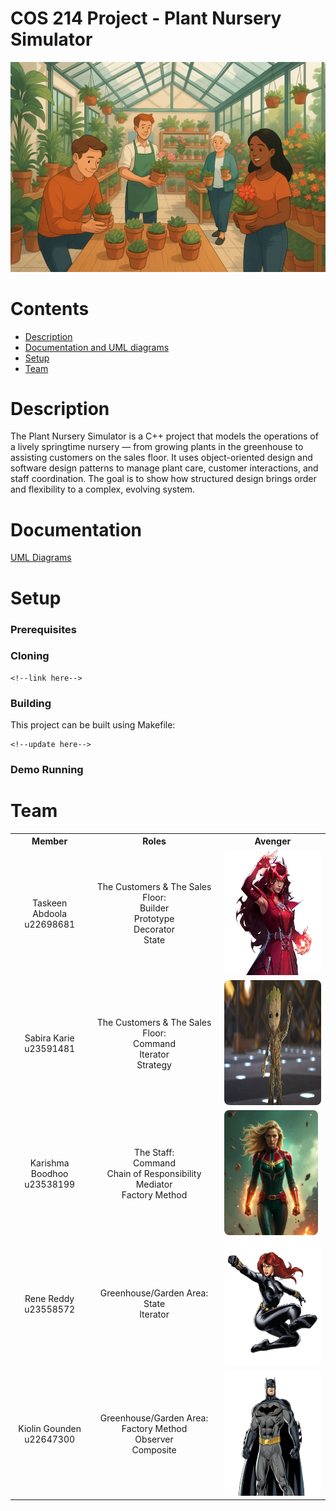 # COS 214 Project - Plant Nursery Simulator

![Plant Nursery Simulator](Images/Plant_Nursery_Image.png)

# Contents

- [Description](#description)
- [Documentation and UML diagrams](#documentation)
- [Setup](#setup)
- [Team](#team)

# Description

The Plant Nursery Simulator is a C++ project that models the operations of a lively springtime nursery — from growing plants in the greenhouse to assisting customers on the sales floor.
It uses object-oriented design and software design patterns to manage plant care, customer interactions, and staff coordination.
The goal is to show how structured design brings order and flexibility to a complex, evolving system.

# Documentation

<!--[Report](Documents/City_Development_Report.pdf)

[API Documentation](Documents/API_Documentation.pdf)

[Functional Requirements](Documents/Function_Requirements.pdf)

[Doxygen Documentation](Documents/Doxygen/)-->

[UML Diagrams](UML/)

# Setup

### Prerequisites

### Cloning

```
<!--link here-->
```

### Building

This project can be built using Makefile:

``` 
<!--update here-->
```
<!--Compilation: make (Ensure you are currently in the SystemFiles directory)
Demo Main: make run 
Testing Main (Unit Tests): make run_tests-->

### Demo Running

<!--When make run_demo is called:

1. Go to Project/DataFiles/
2. Launch the web interface(index.html)
3. Console should say client connected(if not refresh html page)
4. Click play button to run the Simulation.
5. Click stop button to stop Simulation.
6. Wait for simulation to stop sending data.
7. Refresh html to terminate program.-->

# Team

<table>
    <tr><th>Member</th><th>Roles</th><th>Avenger</th></tr>
    <tr>
      <td align="center">
        Taskeen Abdoola<br>u22698681<br>
      </td>
      <td align="center">
        The Customers & The Sales Floor: <br>Builder<br>Prototype<br>Decorator<br>State<br>
      </td>
      <td>
        <img src="Images/Scarlet_Witch.jpg" width="200" height="200" style="border-radius: 8px;">
      </td>
    </tr>
    <tr>
      <td align="center">
        Sabira Karie<br>u23591481<br>
      </td>
      <td align="center">
        The Customers & The Sales Floor:
        <br>Command<br>Iterator<br>Strategy<br>
      </td>
      <td>
        <img src="Images/baby-groot-guardians.jpg" width="200" height="200" style="border-radius:8px;">
      </td>
    </tr>
    <tr>
      <td align="center">
        Karishma Boodhoo<br>u23538199<br>
      </td>
      <td align="center">
        The Staff:
        <br>Command<br>Chain of Responsibility<br>Mediator<br>Factory Method<br>
      </td>
      <td>
        <img src="Images/Captain_Marvel.jpg" width="150" height="200" style="border-radius: 8px;">
      </td>
    </tr>
    <tr>
      <td align="center">
        Rene Reddy<br>u23558572<br>
      </td>
      <td align="center">
        Greenhouse/Garden Area:
        <br>State<br>Iterator<br>
      </td>
      <td>
        <img src="Images/Black_Widow.jpg" width="200" height="200" style="border-radius: 8px;">
      </td>
    </tr>
    <tr>
      <td align="center">
        Kiolin Gounden<br>u22647300<br>
      </td>
      <td align="center">
        Greenhouse/Garden Area:
        <br>Factory Method<br>Observer<br>Composite<br>
      </td>
      <td>
        <img src="Images/Batman.jpg" width="200" height="200" style="border-radius: 8px;">
      </td>
    </tr>
</table>
